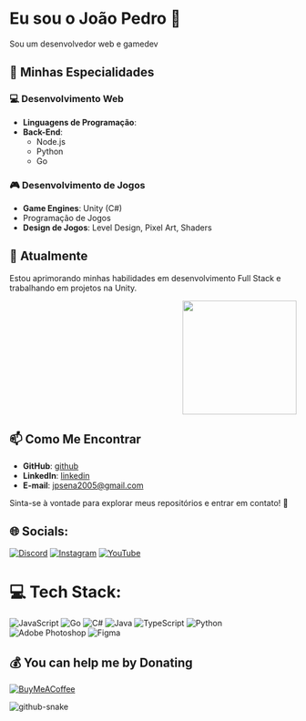 
# Eu sou o João Pedro 👋

Sou um desenvolvedor web e gamedev

## 🚀 Minhas Especialidades

### 💻 Desenvolvimento Web
- **Linguagens de Programação**:
- **Back-End**:
  - Node.js
  - Python
  - Go

### 🎮 Desenvolvimento de Jogos
- **Game Engines**: Unity (C#)
- Programação de Jogos
- **Design de Jogos**: Level Design, Pixel Art, Shaders

## 🌱 Atualmente
Estou aprimorando minhas habilidades em desenvolvimento Full Stack e trabalhando em projetos na Unity.

<div align="right">
  <img height="200" src="https://media.tenor.com/kdXxNPD43vIAAAAi/silly-cat-meme.gif"  />
</div>

## 📫 Como Me Encontrar
- **GitHub**: [github](https://github.com/dctrxd)
- **LinkedIn**: [linkedin](https://www.linkedin.com/in/joão-pedro-de-sena-a0baa52a5/)
- **E-mail**: jpsena2005@gmail.com

Sinta-se à vontade para explorar meus repositórios e entrar em contato! 🚀

## 🌐 Socials:
[![Discord](https://img.shields.io/badge/Discord-%237289DA.svg?logo=discord&logoColor=white)](https://discord.gg/doctorxd) [![Instagram](https://img.shields.io/badge/Instagram-%23E4405F.svg?logo=Instagram&logoColor=white)](https://instagram.com/joaopssx) [![YouTube](https://img.shields.io/badge/YouTube-%23FF0000.svg?logo=YouTube&logoColor=white)](https://youtube.com/@DctrXD) 

# 💻 Tech Stack:
![JavaScript](https://img.shields.io/badge/javascript-%23323330.svg?style=for-the-badge&logo=javascript&logoColor=%23F7DF1E) ![Go](https://img.shields.io/badge/go-%2300ADD8.svg?style=for-the-badge&logo=go&logoColor=white) ![C#](https://img.shields.io/badge/c%23-%23239120.svg?style=for-the-badge&logo=csharp&logoColor=white) ![Java](https://img.shields.io/badge/java-%23ED8B00.svg?style=for-the-badge&logo=openjdk&logoColor=white) ![TypeScript](https://img.shields.io/badge/typescript-%23007ACC.svg?style=for-the-badge&logo=typescript&logoColor=white) ![Python](https://img.shields.io/badge/python-3670A0?style=for-the-badge&logo=python&logoColor=ffdd54) ![Adobe Photoshop](https://img.shields.io/badge/adobe%20photoshop-%2331A8FF.svg?style=for-the-badge&logo=adobe%20photoshop&logoColor=white) ![Figma](https://img.shields.io/badge/figma-%23F24E1E.svg?style=for-the-badge&logo=figma&logoColor=white)

  ## 💰 You can help me by Donating
  [![BuyMeACoffee](https://img.shields.io/badge/Buy%20Me%20a%20Coffee-ffdd00?style=for-the-badge&logo=buy-me-a-coffee&logoColor=black)](https://buymeacoffee.com/https://buymeacoffee.com/doctorxd) 

<picture>
  <source media="(prefers-color-scheme: dark)" srcset="https://raw.githubusercontent.com/tobiasmeyhoefer/tobiasmeyhoefer/output/github-snake-dark.svg" />
  <source media="(prefers-color-scheme: light)" srcset="https://raw.githubusercontent.com/tobiasmeyhoefer/tobiasmeyhoefer/output/github-snake.svg" />
  <img alt="github-snake" src="https://raw.githubusercontent.com/tobiasmeyhoefer/tobiasmeyhoefer/output/github-snake.svg" />
</picture>
